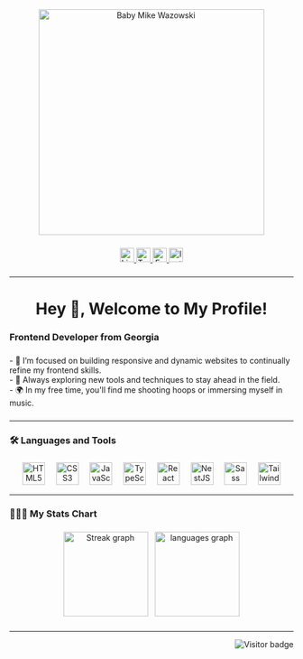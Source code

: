 <div align="center">
  <img height="400" src="https://wallpapersok.com/images/hd/baby-mike-wazowski-scaring-up-fun-tawzl0q1cygojxhn.jpg" alt="Baby Mike Wazowski" />
</div>

###

<div align="center">
  <a href="https://www.linkedin.com/in/dima-shamoev-1003a7305/" target="_blank">
    <img src="https://img.shields.io/static/v1?message=LinkedIn&logo=linkedin&label=&color=0077B5&logoColor=white&labelColor=&style=for-the-badge" height="25" alt="LinkedIn logo" />
  </a>
  <a href="https://x.com/DimaShamoev" target="_blank">
    <img src="https://img.shields.io/static/v1?message=Twitter&logo=twitter&label=&color=1DA1F2&logoColor=white&labelColor=&style=for-the-badge" height="25" alt="Twitter logo" />
  </a>
  <a href="https://www.facebook.com/Dima.Shamoev" target="_blank">
    <img src="https://img.shields.io/static/v1?message=Facebook&logo=facebook&label=&color=1877F2&logoColor=white&labelColor=&style=for-the-badge" height="25" alt="Facebook logo" />
  </a>
  <a href="https://www.instagram.com/__dima__2005_/" target="_blank">
    <img src="https://img.shields.io/static/v1?message=Instagram&logo=instagram&label=&color=E4405F&logoColor=white&labelColor=&style=for-the-badge" height="25" alt="Instagram logo" />
  </a>
</div>

###

<hr>

<h1 align="center">Hey 👋, Welcome to My Profile!</h1>

###

<h3 align="left">Frontend Developer from Georgia</h3>

###

<p align="left">
  - 🔭 I’m focused on building responsive and dynamic websites to continually refine my frontend skills.<br>
  - 🧠 Always exploring new tools and techniques to stay ahead in the field.<br>
  - 🌍 In my free time, you'll find me shooting hoops or immersing myself in music.
</p>

###

<hr>

<h3 align="left">🛠️ Languages and Tools</h3>

###

<div align="center">
  <img src="https://cdn.jsdelivr.net/gh/devicons/devicon/icons/html5/html5-original.svg" height="40" alt="HTML5 logo" />
  <span>&nbsp;&nbsp;&nbsp;</span>
  <img src="https://cdn.jsdelivr.net/gh/devicons/devicon/icons/css3/css3-original.svg" height="40" alt="CSS3 logo" />
  <span>&nbsp;&nbsp;&nbsp;</span>
  <img src="https://cdn.jsdelivr.net/gh/devicons/devicon/icons/javascript/javascript-original.svg" height="40" alt="JavaScript logo" />
  <span>&nbsp;&nbsp;&nbsp;</span>
  <img src="https://cdn.jsdelivr.net/gh/devicons/devicon/icons/typescript/typescript-original.svg" height="40" alt="TypeScript logo" />
  <span>&nbsp;&nbsp;&nbsp;</span>
  <img src="https://cdn.jsdelivr.net/gh/devicons/devicon/icons/react/react-original.svg" height="40" alt="React logo" />
  <span>&nbsp;&nbsp;&nbsp;</span>
  <img src="https://cdn.jsdelivr.net/gh/devicons/devicon/icons/nestjs/nestjs-original.svg" height="40" alt="NestJS logo" />
  <span>&nbsp;&nbsp;&nbsp;</span>
  <img src="https://cdn.jsdelivr.net/gh/devicons/devicon/icons/sass/sass-original.svg" height="40" alt="Sass logo" />
  <span>&nbsp;&nbsp;&nbsp;</span>
  <img src="https://cdn.simpleicons.org/tailwindcss/06B6D4" height="40" alt="TailwindCSS logo" />
</div>

<hr>

<h3 align="left">👨🏻‍💻 My Stats Chart</h3>

###

<div align="center">
  <img src="https://streak-stats.demolab.com?user=DimaShamoev&locale=en&mode=daily&theme=dark&hide_border=false&border_radius=5&order=3" height="150" alt="Streak graph" />
  &nbsp;
  <img src="https://github-readme-stats.vercel.app/api/top-langs?username=DimaShamoev&locale=en&hide_title=false&layout=compact&card_width=320&langs_count=12&theme=dark&hide_border=false&order=2" height="150" alt="languages graph"  />
</div>

###

<hr>

<div align="right">
  <img src="https://visitor-badge.laobi.icu/badge?page_id=DimaShamoev.DimaShamoev" alt="Visitor badge" />
</div>

###
